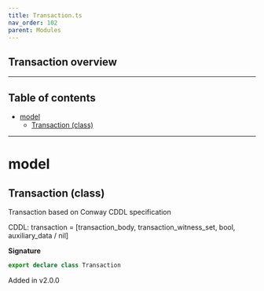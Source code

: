 ```yaml
---
title: Transaction.ts
nav_order: 102
parent: Modules
---
```


## Transaction overview

---

<h2 class="text-delta">Table of contents</h2>

- [model](#model)
  - [Transaction (class)](#transaction-class)

---

# model

## Transaction (class)

Transaction based on Conway CDDL specification

CDDL: transaction =
[transaction_body, transaction_witness_set, bool, auxiliary_data / nil]

**Signature**

```ts
export declare class Transaction
```

Added in v2.0.0
